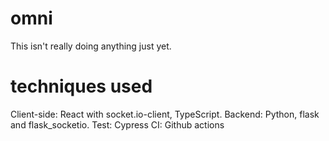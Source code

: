 # omni
This isn't really doing anything just yet.

# techniques used
Client-side: React with socket.io-client, TypeScript.
Backend: Python, flask and flask_socketio. 
Test: Cypress
CI:  Github actions

